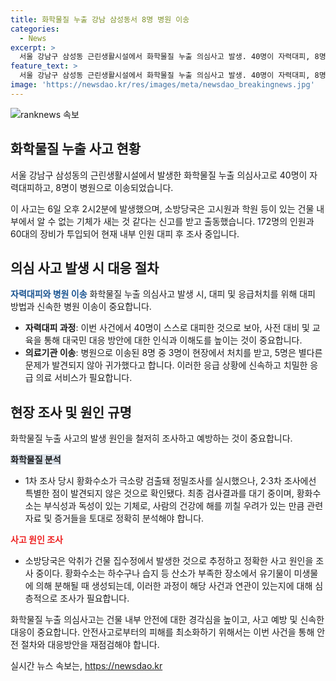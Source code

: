 ```yaml
---
title: 화학물질 누출 강남 삼성동서 8명 병원 이송
categories:
  - News
excerpt: >
  서울 강남구 삼성동 근린생활시설에서 화학물질 누출 의심사고 발생. 40명이 자력대피, 8명 병원 이송. 황화수소 검출돼 정밀조사 실시했으나 특별한 점 발견되지 않아 최종 검사결과 대기 중. 소방당국은 악취가 건물 집수정에서 발생한 것 추정 중. 사고 원인 조사 중.
feature_text: >
  서울 강남구 삼성동 근린생활시설에서 화학물질 누출 의심사고 발생. 40명이 자력대피, 8명 병원 이송. 황화수소 검출돼 정밀조사 실시했으나 특별한 점 발견되지 않아 최종 검사결과 대기 중. 소방당국은 악취가 건물 집수정에서 발생한 것 추정 중. 사고 원인 조사 중.
image: 'https://newsdao.kr/res/images/meta/newsdao_breakingnews.jpg'
---
```


<p><img src="https://newsdao.kr/res/images/meta/newsdao_breakingnews.jpg" alt="ranknews 속보" /></p>

<h2 data-ke-size="size26">화학물질 누출 사고 현황</h2>

<p>서울 강남구 삼성동의 근린생활시설에서 발생한 화학물질 누출 의심사고로 40명이 자력대피하고, 8명이 병원으로 이송되었습니다.</p>

<p data-ke-size="size16">이 사고는 6일 오후 2시2분에 발생했으며, 소방당국은 고시원과 학원 등이 있는 건물 내부에서 알 수 없는 기체가 새는 것 같다는 신고를 받고 출동했습니다. 172명의 인원과 60대의 장비가 투입되어 현재 내부 인원 대피 후 조사 중입니다.</p>

<h2 data-ke-size="size26">의심 사고 발생 시 대응 절차</h2>

<p><b><span style="color: #1a5490;">자력대피와 병원 이송</span></b>
화학물질 누출 의심사고 발생 시, 대피 및 응급처치를 위해 대피 방법과 신속한 병원 이송이 중요합니다.</p>

<ul>
    <li><b>자력대피 과정</b>: 이번 사건에서 40명이 스스로 대피한 것으로 보아, 사전 대비 및 교육을 통해 대국민 대응 방안에 대한 인식과 이해도를 높이는 것이 중요합니다.</li>
    <li><b>의료기관 이송</b>: 병원으로 이송된 8명 중 3명이 현장에서 처치를 받고, 5명은 별다른 문제가 발견되지 않아 귀가했다고 합니다. 이러한 응급 상황에 신속하고 치밀한 응급 의료 서비스가 필요합니다.</li>
</ul>

<h2 data-ke-size="size26">현장 조사 및 원인 규명</h2>

<p>화학물질 누출 사고의 발생 원인을 철저히 조사하고 예방하는 것이 중요합니다.</p>

<p><b><span style="background-color: #21538527;">화학물질 분석</span></b></p>

<ul>
    <li>1차 조사 당시 황화수소가 극소량 검출돼 정밀조사를 실시했으나, 2·3차 조사에선 특별한 점이 발견되지 않은 것으로 확인됐다. 최종 검사결과를 대기 중이며, 황화수소는 부식성과 독성이 있는 기체로, 사람의 건강에 해를 끼칠 우려가 있는 만큼 관련 자료 및 증거들을 토대로 정확히 분석해야 합니다.</li>
</ul>

<p><b><span style="color: #ee2323;">사고 원인 조사</span></b></p>

<ul>
    <li>소방당국은 악취가 건물 집수정에서 발생한 것으로 추정하고 정확한 사고 원인을 조사 중이다. 황화수소는 하수구나 습지 등 산소가 부족한 장소에서 유기물이 미생물에 의해 분해될 때 생성되는데, 이러한 과정이 해당 사건과 연관이 있는지에 대해 심층적으로 조사가 필요합니다.</li>
</ul>

<p data-ke-size="size16">화학물질 누출 의심사고는 건물 내부 안전에 대한 경각심을 높이고, 사고 예방 및 신속한 대응이 중요합니다. 안전사고로부터의 피해를 최소화하기 위해서는 이번 사건을 통해 안전 절차와 대응방안을 재점검해야 합니다.</p>
실시간 뉴스 속보는, <a href="https://newsdao.kr" rel="dofollow">https://newsdao.kr</a>


